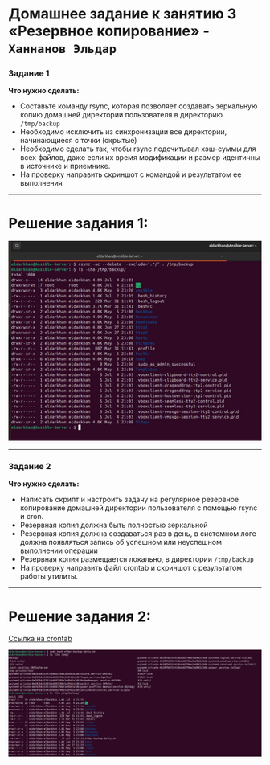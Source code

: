 # Домашнее задание к занятию 3 «Резервное копирование» - `Ханнанов Эльдар`


### Задание 1

**Что нужно сделать:**

- Составьте команду rsync, которая позволяет создавать зеркальную копию домашней директории пользователя в директорию `/tmp/backup`
- Необходимо исключить из синхронизации все директории, начинающиеся с точки (скрытые)
- Необходимо сделать так, чтобы rsync подсчитывал хэш-суммы для всех файлов, даже если их время модификации и размер идентичны в источнике и приемнике.
- На проверку направить скриншот с командой и результатом ее выполнения

---
# Решение задания 1:

![Скрин 1](https://github.com/eldarkhan/eldar_khannanov_hw/blob/8d85299890357f1f54e6d6d9d4b16e9d553fde5e/khannanov-sflt-homeworks/3.%20%D0%A0%D0%B5%D0%B7%D0%B5%D1%80%D0%B2%D0%BD%D0%BE%D0%B5%20%D0%BA%D0%BE%D0%BF%D0%B8%D1%80%D0%BE%D0%B2%D0%B0%D0%BD%D0%B8%D0%B5/img/sflt-lesson3-1.jpg)


---

### Задание 2

**Что нужно сделать:**

- Написать скрипт и настроить задачу на регулярное резервное копирование домашней директории пользователя с помощью rsync и cron.
- Резервная копия должна быть полностью зеркальной
- Резервная копия должна создаваться раз в день, в системном логе должна появляться запись об успешном или неуспешном выполнении операции
- Резервная копия размещается локально, в директории `/tmp/backup`
- На проверку направить файл crontab и скриншот с результатом работы утилиты.

---
# Решение задания 2:

[Ссылка на crontab](https://github.com/eldarkhan/eldar_khannanov_hw/blob/0b7da5278c7941ad53c5b3c641db2213951c2e76/khannanov-sflt-homeworks/3.%20%D0%A0%D0%B5%D0%B7%D0%B5%D1%80%D0%B2%D0%BD%D0%BE%D0%B5%20%D0%BA%D0%BE%D0%BF%D0%B8%D1%80%D0%BE%D0%B2%D0%B0%D0%BD%D0%B8%D0%B5/crontab)

![Скрин 2](https://github.com/eldarkhan/eldar_khannanov_hw/blob/8d85299890357f1f54e6d6d9d4b16e9d553fde5e/khannanov-sflt-homeworks/3.%20%D0%A0%D0%B5%D0%B7%D0%B5%D1%80%D0%B2%D0%BD%D0%BE%D0%B5%20%D0%BA%D0%BE%D0%BF%D0%B8%D1%80%D0%BE%D0%B2%D0%B0%D0%BD%D0%B8%D0%B5/img/sflt-lesson3-2.jpg)
